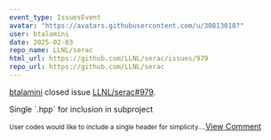 ```yaml
---
event_type: IssuesEvent
avatar: "https://avatars.githubusercontent.com/u/30813018?"
user: btalamini
date: 2025-02-03
repo_name: LLNL/serac
html_url: https://github.com/LLNL/serac/issues/979
repo_url: https://github.com/LLNL/serac
---
```


<a href='https://github.com/btalamini' target='_blank'>btalamini</a> closed issue <a href='https://github.com/LLNL/serac/issues/979' target='_blank'>LLNL/serac#979</a>.

<p>Single `.hpp` for inclusion in subproject</p><small>User codes would like to include a single header for simplicity....</small><a href='https://github.com/LLNL/serac/issues/979' target='_blank'>View Comment</a>